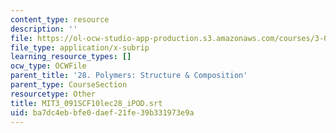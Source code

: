 ```yaml
---
content_type: resource
description: ''
file: https://ol-ocw-studio-app-production.s3.amazonaws.com/courses/3-091sc-introduction-to-solid-state-chemistry-fall-2010/ba7dc4ebbfe0daef21fe39b331973e9a_MIT3_091SCF10lec28_iPOD.srt
file_type: application/x-subrip
learning_resource_types: []
ocw_type: OCWFile
parent_title: '28. Polymers: Structure & Composition'
parent_type: CourseSection
resourcetype: Other
title: MIT3_091SCF10lec28_iPOD.srt
uid: ba7dc4eb-bfe0-daef-21fe-39b331973e9a
---
```

